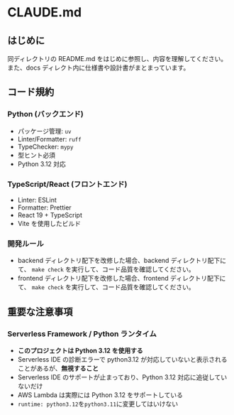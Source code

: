 # CLAUDE.md

## はじめに

同ディレクトリの README.md をはじめに参照し、内容を理解してください。
また、docs ディレクト内に仕様書や設計書がまとまっています。

## コード規約

### Python (バックエンド)

- パッケージ管理: `uv`
- Linter/Formatter: `ruff`
- TypeChecker: `mypy`
- 型ヒント必須
- Python 3.12 対応

### TypeScript/React (フロントエンド)

- Linter: ESLint
- Formatter: Prettier
- React 19 + TypeScript
- Vite を使用したビルド

### 開発ルール

- backend ディレクトリ配下を改修した場合、backend ディレクトリ配下にて、 `make check` を実行して、コード品質を確認してください。
- frontend ディレクトリ配下を改修した場合、frontend ディレクトリ配下にて、 `make check` を実行して、コード品質を確認してください。

## 重要な注意事項

### Serverless Framework / Python ランタイム

- **このプロジェクトは Python 3.12 を使用する**
- Serverless IDE の診断エラーで python3.12 が対応していないと表示されることがあるが、**無視すること**
- Serverless IDE のサポートが止まっており、Python 3.12 対応に追従していないだけ
- AWS Lambda は実際には Python 3.12 をサポートしている
- `runtime: python3.12`を`python3.11`に変更してはいけない

